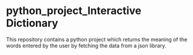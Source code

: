 # python_project_Interactive Dictionary
This repository contains a python project which returns the meaning of the words entered by the user by fetching the data from a json library.
